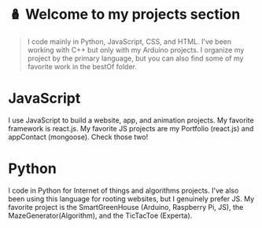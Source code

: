 # :nesting_dolls:  Welcome to my projects section

> I code mainly in Python, JavaScript, CSS, and HTML. I've been working with C++ but only with my Arduino projects.
> I organize my project by the primary language, but you can also find some of my favorite work in the bestOf folder.

# JavaScript

I use JavaScript to build a website, app, and animation projects. My favorite framework is react.js. 
My favorite JS projects are my Portfolio (react.js) and appContact (mongoose). Check those two! 

# Python

I code in Python for Internet of things and algorithms projects. I've also been using this language for rooting websites, but I genuinely prefer JS. 
My favorite project is the SmartGreenHouse (Arduino, Raspberry Pi, JS), the MazeGenerator(Algorithm), and the TicTacToe (Experta).

